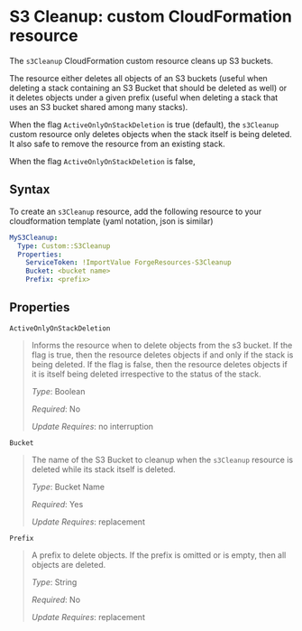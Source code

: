 # S3 Cleanup: custom CloudFormation resource

The `s3Cleanup` CloudFormation custom resource cleans up S3 buckets.

The resource either deletes all objects of an S3 buckets (useful when deleting a stack containing an S3
Bucket that should be deleted as well) or it deletes objects under a given prefix (useful when deleting
a stack that uses an S3 bucket shared among many stacks).

When the flag `ActiveOnlyOnStackDeletion` is true (default), the `s3Cleanup` custom resource only deletes objects
when the stack itself is being deleted. It also safe to remove the resource from an existing stack.

When the flag `ActiveOnlyOnStackDeletion` is false,

## Syntax

To create an `s3Cleanup` resource, add the following resource to your cloudformation
template (yaml notation, json is similar)

```yaml
MyS3Cleanup:
  Type: Custom::S3Cleanup
  Properties:
    ServiceToken: !ImportValue ForgeResources-S3Cleanup
    Bucket: <bucket name>
    Prefix: <prefix>
```

## Properties

`ActiveOnlyOnStackDeletion`

> Informs the resource when to delete objects from the s3 bucket. If the flag is true, then the resource deletes
> objects if and only if the stack is being deleted. If the flag is false, then the resource deletes objects if
> it is itself being deleted irrespective to the status of the stack.
>
> _Type_: Boolean
> 
> _Required_: No
>
> _Update Requires_: no interruption

`Bucket`

> The name of the S3 Bucket to cleanup when the `s3Cleanup` resource is deleted while its stack
> itself is deleted.
>
> _Type_: Bucket Name
>
> _Required_: Yes
>
> _Update Requires_: replacement

`Prefix`

> A prefix to delete objects. If the prefix is omitted or is empty, then all objects are deleted.
>
> _Type_: String
>
> _Required_: No
>
> _Update Requires_: replacement